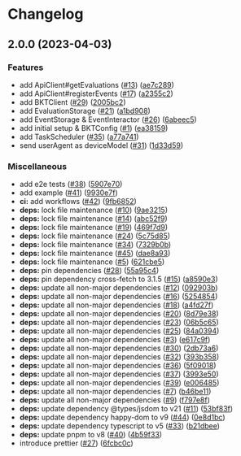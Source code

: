 # Changelog

## 2.0.0 (2023-04-03)


### Features

* add ApiClient#getEvaluations ([#13](https://github.com/yshrsmz/javascript-client-sdk/issues/13)) ([ae7c289](https://github.com/yshrsmz/javascript-client-sdk/commit/ae7c28941936fca16dd340684250bcdbbad5ad92))
* add ApiClient#registerEvents ([#17](https://github.com/yshrsmz/javascript-client-sdk/issues/17)) ([a2355c2](https://github.com/yshrsmz/javascript-client-sdk/commit/a2355c2c67d3e9d0aa4f71bc170a6e5ce792dc54))
* add BKTClient ([#29](https://github.com/yshrsmz/javascript-client-sdk/issues/29)) ([2005bc2](https://github.com/yshrsmz/javascript-client-sdk/commit/2005bc29d85e2cf345bbe4deade08b784703f6e6))
* add EvaluationStorage ([#21](https://github.com/yshrsmz/javascript-client-sdk/issues/21)) ([a1bd908](https://github.com/yshrsmz/javascript-client-sdk/commit/a1bd9081961f2fa40d7f7e9633c362582a637fe0))
* add EventStorage & EventInteractor ([#26](https://github.com/yshrsmz/javascript-client-sdk/issues/26)) ([6abeec5](https://github.com/yshrsmz/javascript-client-sdk/commit/6abeec58f5a8d647f99fcd02e8a522061ef164c1))
* add initial setup & BKTConfig ([#1](https://github.com/yshrsmz/javascript-client-sdk/issues/1)) ([ea38159](https://github.com/yshrsmz/javascript-client-sdk/commit/ea38159ea9cb387bb3ea9a1cd230ded5ca541203))
* add TaskScheduler ([#35](https://github.com/yshrsmz/javascript-client-sdk/issues/35)) ([a77a741](https://github.com/yshrsmz/javascript-client-sdk/commit/a77a741b7d922e6db17182b09add1fa3b40f976a))
* send userAgent as deviceModel ([#31](https://github.com/yshrsmz/javascript-client-sdk/issues/31)) ([1d33d59](https://github.com/yshrsmz/javascript-client-sdk/commit/1d33d59c1cf41377db6b2acaded090ab3771ca50))


### Miscellaneous

* add e2e tests ([#38](https://github.com/yshrsmz/javascript-client-sdk/issues/38)) ([5907e70](https://github.com/yshrsmz/javascript-client-sdk/commit/5907e7009d6e432ba2e64345c6e05395ded3d566))
* add example ([#41](https://github.com/yshrsmz/javascript-client-sdk/issues/41)) ([9930e7f](https://github.com/yshrsmz/javascript-client-sdk/commit/9930e7fa75c12072df6f02314cee1c15a250567e))
* **ci:** add workflows ([#42](https://github.com/yshrsmz/javascript-client-sdk/issues/42)) ([9fb6852](https://github.com/yshrsmz/javascript-client-sdk/commit/9fb6852ff36f202754681e678230d06b00715311))
* **deps:** lock file maintenance ([#10](https://github.com/yshrsmz/javascript-client-sdk/issues/10)) ([9ae3215](https://github.com/yshrsmz/javascript-client-sdk/commit/9ae3215d26036578b6da2c615e631a10e2c3c895))
* **deps:** lock file maintenance ([#14](https://github.com/yshrsmz/javascript-client-sdk/issues/14)) ([abc52f9](https://github.com/yshrsmz/javascript-client-sdk/commit/abc52f9b151b9213092a4ca0ad4207f968c164d8))
* **deps:** lock file maintenance ([#19](https://github.com/yshrsmz/javascript-client-sdk/issues/19)) ([469f7d9](https://github.com/yshrsmz/javascript-client-sdk/commit/469f7d9dc5b04a312099f560b5040511caba497f))
* **deps:** lock file maintenance ([#24](https://github.com/yshrsmz/javascript-client-sdk/issues/24)) ([5c75d85](https://github.com/yshrsmz/javascript-client-sdk/commit/5c75d85adf0067a46fde1646a93225b32b68749c))
* **deps:** lock file maintenance ([#34](https://github.com/yshrsmz/javascript-client-sdk/issues/34)) ([7329b0b](https://github.com/yshrsmz/javascript-client-sdk/commit/7329b0bdba3a49158b4824e5c5411999c136982c))
* **deps:** lock file maintenance ([#45](https://github.com/yshrsmz/javascript-client-sdk/issues/45)) ([dae8a93](https://github.com/yshrsmz/javascript-client-sdk/commit/dae8a930b0a997c11442ba03d4cfe9de6f60c233))
* **deps:** lock file maintenance ([#5](https://github.com/yshrsmz/javascript-client-sdk/issues/5)) ([621cbe5](https://github.com/yshrsmz/javascript-client-sdk/commit/621cbe5b599de73c6b5c37735fbad3aeca33d399))
* **deps:** pin dependencies ([#28](https://github.com/yshrsmz/javascript-client-sdk/issues/28)) ([55a95c4](https://github.com/yshrsmz/javascript-client-sdk/commit/55a95c4b0ea7c73016d224631d0622809af59545))
* **deps:** pin dependency cross-fetch to 3.1.5 ([#15](https://github.com/yshrsmz/javascript-client-sdk/issues/15)) ([a8590e3](https://github.com/yshrsmz/javascript-client-sdk/commit/a8590e351ae242081e9b8e9d45b386d25b1ad2c5))
* **deps:** update all non-major dependencies ([#12](https://github.com/yshrsmz/javascript-client-sdk/issues/12)) ([092903b](https://github.com/yshrsmz/javascript-client-sdk/commit/092903b1f9265a587e130d0f47f5dcb6467e5cf0))
* **deps:** update all non-major dependencies ([#16](https://github.com/yshrsmz/javascript-client-sdk/issues/16)) ([5254854](https://github.com/yshrsmz/javascript-client-sdk/commit/52548543913df5f3d62e9764dd53f0f8883a8e36))
* **deps:** update all non-major dependencies ([#18](https://github.com/yshrsmz/javascript-client-sdk/issues/18)) ([a4fd27f](https://github.com/yshrsmz/javascript-client-sdk/commit/a4fd27f8b282190c885464ff73299a89018c553b))
* **deps:** update all non-major dependencies ([#20](https://github.com/yshrsmz/javascript-client-sdk/issues/20)) ([8d79e38](https://github.com/yshrsmz/javascript-client-sdk/commit/8d79e387dc0544594e08ae196eabe049266c8e19))
* **deps:** update all non-major dependencies ([#23](https://github.com/yshrsmz/javascript-client-sdk/issues/23)) ([06b5c65](https://github.com/yshrsmz/javascript-client-sdk/commit/06b5c65c615018fce6ad3a6360acccc2a155795c))
* **deps:** update all non-major dependencies ([#25](https://github.com/yshrsmz/javascript-client-sdk/issues/25)) ([84a0394](https://github.com/yshrsmz/javascript-client-sdk/commit/84a039401697bb9da022f9a3f90ce7c0b4f5529e))
* **deps:** update all non-major dependencies ([#3](https://github.com/yshrsmz/javascript-client-sdk/issues/3)) ([e617c9f](https://github.com/yshrsmz/javascript-client-sdk/commit/e617c9f858548ab28b86bdf9e102ce3e5e985f2a))
* **deps:** update all non-major dependencies ([#30](https://github.com/yshrsmz/javascript-client-sdk/issues/30)) ([2db73a6](https://github.com/yshrsmz/javascript-client-sdk/commit/2db73a6309af45439ed75aedc9ff2d4afb35ac6e))
* **deps:** update all non-major dependencies ([#32](https://github.com/yshrsmz/javascript-client-sdk/issues/32)) ([393b358](https://github.com/yshrsmz/javascript-client-sdk/commit/393b358d78b47e5d0a5978dbd59a2cc58e18273d))
* **deps:** update all non-major dependencies ([#36](https://github.com/yshrsmz/javascript-client-sdk/issues/36)) ([5f09018](https://github.com/yshrsmz/javascript-client-sdk/commit/5f09018c4608ff71007f49cd87b7b799e08d1971))
* **deps:** update all non-major dependencies ([#37](https://github.com/yshrsmz/javascript-client-sdk/issues/37)) ([3993e50](https://github.com/yshrsmz/javascript-client-sdk/commit/3993e507132a495cfe9ca1fec9b41f7f36362d1f))
* **deps:** update all non-major dependencies ([#39](https://github.com/yshrsmz/javascript-client-sdk/issues/39)) ([e006485](https://github.com/yshrsmz/javascript-client-sdk/commit/e006485cbff1965d4728918dfa0e970571742f3b))
* **deps:** update all non-major dependencies ([#7](https://github.com/yshrsmz/javascript-client-sdk/issues/7)) ([b46be11](https://github.com/yshrsmz/javascript-client-sdk/commit/b46be114a58c4a1e28b4e6d74143e3865ae0df66))
* **deps:** update all non-major dependencies ([#9](https://github.com/yshrsmz/javascript-client-sdk/issues/9)) ([f797e8f](https://github.com/yshrsmz/javascript-client-sdk/commit/f797e8fecfbb4beecba401928879ca5ad1c82d9c))
* **deps:** update dependency @types/jsdom to v21 ([#11](https://github.com/yshrsmz/javascript-client-sdk/issues/11)) ([53bf83f](https://github.com/yshrsmz/javascript-client-sdk/commit/53bf83f85008a510b28cd2e4131e66e12cf1a860))
* **deps:** update dependency happy-dom to v9 ([#44](https://github.com/yshrsmz/javascript-client-sdk/issues/44)) ([0e8d1bc](https://github.com/yshrsmz/javascript-client-sdk/commit/0e8d1bc341b03ca401b66f7c5b7f2be869a4476c))
* **deps:** update dependency typescript to v5 ([#33](https://github.com/yshrsmz/javascript-client-sdk/issues/33)) ([b21dbee](https://github.com/yshrsmz/javascript-client-sdk/commit/b21dbee39a860194a5321f5457c83426ff0d1124))
* **deps:** update pnpm to v8 ([#40](https://github.com/yshrsmz/javascript-client-sdk/issues/40)) ([4b59f33](https://github.com/yshrsmz/javascript-client-sdk/commit/4b59f33424bf5cc04db0de79961141513915699d))
* introduce prettier ([#27](https://github.com/yshrsmz/javascript-client-sdk/issues/27)) ([6fcbc0c](https://github.com/yshrsmz/javascript-client-sdk/commit/6fcbc0ca0a772f585203f015d69c7ac500f7a8d7))

